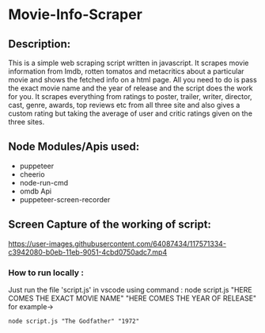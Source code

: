 # Movie-Info-Scraper

## Description: 
This is a simple web scraping script written in javascript. It scrapes movie information from Imdb, rotten tomatos and metacritics about a particular movie and shows the fetched info on a html page. All you need to do is pass the exact movie name and the year of release and the script does the work for you. It scrapes everything from ratings to poster, trailer, writer, director, cast, genre, awards, top reviews etc from all three site and also gives a custom rating but taking the average of user and critic ratings given on the three sites.

## Node Modules/Apis used:
* puppeteer
* cheerio
* node-run-cmd
* omdb Api
* puppeteer-screen-recorder

## Screen Capture of the working of script:

https://user-images.githubusercontent.com/64087434/117571334-c3942080-b0eb-11eb-9051-4cbd0750adc7.mp4

### How to run locally :
Just run the file 'script.js' in vscode using command : node script.js "HERE COMES THE EXACT MOVIE NAME" "HERE COMES THE YEAR OF RELEASE"
for example->
```
node script.js "The Godfather" "1972"
```


